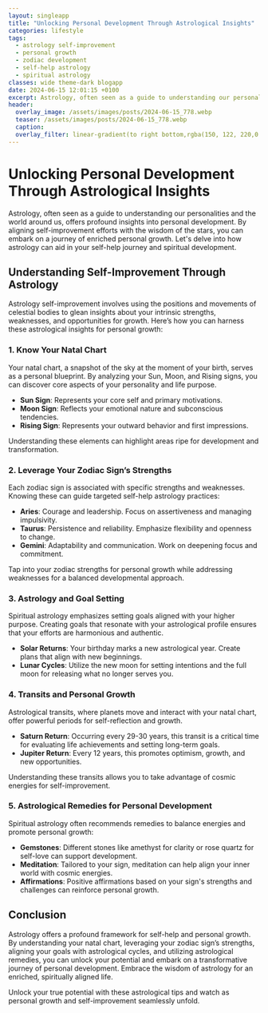 ```yaml
---
layout: singleapp
title: "Unlocking Personal Development Through Astrological Insights"
categories: lifestyle
tags:
  - astrology self-improvement
  - personal growth
  - zodiac development
  - self-help astrology
  - spiritual astrology
classes: wide theme-dark blogapp
date: 2024-06-15 12:01:15 +0100
excerpt: Astrology, often seen as a guide to understanding our personalities and the world around us, offers profound insights into personal development. By aligning...
header:
  overlay_image: /assets/images/posts/2024-06-15_778.webp
  teaser: /assets/images/posts/2024-06-15_778.webp
  caption: 
  overlay_filter: linear-gradient(to right bottom,rgba(150, 122, 220,0.8), rgba(255,245,208,0.5))
---
```


# Unlocking Personal Development Through Astrological Insights

Astrology, often seen as a guide to understanding our personalities and the world around us, offers profound insights into personal development. By aligning self-improvement efforts with the wisdom of the stars, you can embark on a journey of enriched personal growth. Let's delve into how astrology can aid in your self-help journey and spiritual development.

## Understanding Self-Improvement Through Astrology

Astrology self-improvement involves using the positions and movements of celestial bodies to glean insights about your intrinsic strengths, weaknesses, and opportunities for growth. Here’s how you can harness these astrological insights for personal growth:

### 1. **Know Your Natal Chart**

Your natal chart, a snapshot of the sky at the moment of your birth, serves as a personal blueprint. By analyzing your Sun, Moon, and Rising signs, you can discover core aspects of your personality and life purpose.

- **Sun Sign**: Represents your core self and primary motivations.
- **Moon Sign**: Reflects your emotional nature and subconscious tendencies.
- **Rising Sign**: Represents your outward behavior and first impressions.

Understanding these elements can highlight areas ripe for development and transformation.

### 2. **Leverage Your Zodiac Sign’s Strengths**

Each zodiac sign is associated with specific strengths and weaknesses. Knowing these can guide targeted self-help astrology practices:

- **Aries**: Courage and leadership. Focus on assertiveness and managing impulsivity.
- **Taurus**: Persistence and reliability. Emphasize flexibility and openness to change.
- **Gemini**: Adaptability and communication. Work on deepening focus and commitment.

Tap into your zodiac strengths for personal growth while addressing weaknesses for a balanced developmental approach.

### 3. **Astrology and Goal Setting**

Spiritual astrology emphasizes setting goals aligned with your higher purpose. Creating goals that resonate with your astrological profile ensures that your efforts are harmonious and authentic.

- **Solar Returns**: Your birthday marks a new astrological year. Create plans that align with new beginnings.
- **Lunar Cycles**: Utilize the new moon for setting intentions and the full moon for releasing what no longer serves you.

### 4. **Transits and Personal Growth**

Astrological transits, where planets move and interact with your natal chart, offer powerful periods for self-reflection and growth. 

- **Saturn Return**: Occurring every 29-30 years, this transit is a critical time for evaluating life achievements and setting long-term goals.
- **Jupiter Return**: Every 12 years, this promotes optimism, growth, and new opportunities.

Understanding these transits allows you to take advantage of cosmic energies for self-improvement.

### 5. **Astrological Remedies for Personal Development**

Spiritual astrology often recommends remedies to balance energies and promote personal growth:

- **Gemstones**: Different stones like amethyst for clarity or rose quartz for self-love can support development.
- **Meditation**: Tailored to your sign, meditation can help align your inner world with cosmic energies.
- **Affirmations**: Positive affirmations based on your sign's strengths and challenges can reinforce personal growth.

## Conclusion

Astrology offers a profound framework for self-help and personal growth. By understanding your natal chart, leveraging your zodiac sign’s strengths, aligning your goals with astrological cycles, and utilizing astrological remedies, you can unlock your potential and embark on a transformative journey of personal development. Embrace the wisdom of astrology for an enriched, spiritually aligned life.

Unlock your true potential with these astrological tips and watch as personal growth and self-improvement seamlessly unfold.